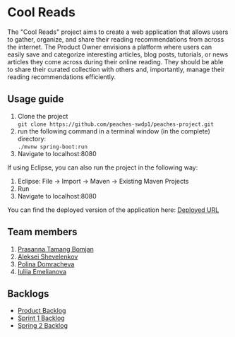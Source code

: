 # Cool Reads

The "Cool Reads" project aims to create a web application that allows users to gather, organize, and share their reading recommendations from across the internet. The Product Owner envisions a platform where users can easily save and categorize interesting articles, blog posts, tutorials, or news articles they come across during their online reading. They should be able to share their curated collection with others and, importantly, manage their reading recommendations efficiently.

## Usage guide

1. Clone the project <br>```git clone https://github.com/peaches-swdp1/peaches-project.git```<br>
2. run the following command in a terminal window (in the complete) directory:<br>
```./mvnw spring-boot:run```<br>
3. Navigate to localhost:8080
   
If using Eclipse, you can also run the project in the following way:

1. Eclipse: File -> Import -> Maven -> Existing Maven Projects
2. Run
3. Navigate to localhost:8080

You can find the deployed version of the application here:
[Deployed URL](https://cool-reads-peaches.onrender.com)

## Team members
1. [Prasanna Tamang Bomjan](https://github.com/PrasannaTB)
2. [Aleksei Shevelenkov](https://github.com/alexonthespot7)
3. [Polina Domracheva](https://github.com/PolinaD31)
4. [Iuliia Emelianova](https://github.com/pug-yulia)

## Backlogs
* [Product Backlog](https://github.com/orgs/peaches-swdp1/projects/1)
* [Sprint 1 Backlog](https://github.com/orgs/peaches-swdp1/projects/4)
* [Spring 2 Backlog](https://github.com/orgs/peaches-swdp1/projects/6)







